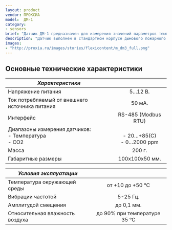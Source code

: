 ```yaml
---
layout: product
vendor: ПРОКСИА
model:  ДМ-1
category:
- sensors
brief: "Датчик ДМ-1 предназначен для измерения значений параметров температуры и передачи данных через интерфейс RS-485 по протоколу Modbus RTU."
description: "Датчик выполнен в стандартном корпусе дымового пожарного извещателя для удобства монтажа и последующего обслуживания. Датчик измеряет и выдает конечную величину параметра без необходимости пересчёта значений."
images: 
- "http://proxia.ru/images/stories/flexicontent/m_dm3_full.png"
---
```


## Основные технические характеристики

| *Характеристики* ||
| ------------- |:-------------:|
| Напряжение питания  | 5...12 В. |
| Ток потребляемый от внешнего источника питания |	50 мА. |
| Интерфейс |	RS-485 (Modbus RTU) |
| Диапазоны измерения датчиков: <br /> - Температура <br /> - СО2 | <br />- 20…+85(С) <br />- 0…2000 ppm |
| Масса	| 200 г. |
| Габаритные размеры |	100х100х50 мм. |


| *Условия эксплуатации* ||
| ------------- |:-------------:|
| Температура окружающей среды	| от +10 до +50 °С |
| Вибрации частотой	| 5-25 Гц. |
| Амплитудой смещения |	до 0,1 мм. |
| Относительная влажность воздуха |	до 90% при температуре 35 °С |